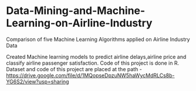 # Data-Mining-and-Machine-Learning-on-Airline-Industry
Comparison of five Machine Learning Algorithms applied on Airline Industry Data

Created Machine learning models to predict airline delays,airline price and classify airline passenger satisfaction. Code of this project is done in R. Dataset and code of this project are placed at the path -
https://drive.google.com/file/d/1MQopseDpzuNW5haWycMdRLCs8b-YG6S2/view?usp=sharing

